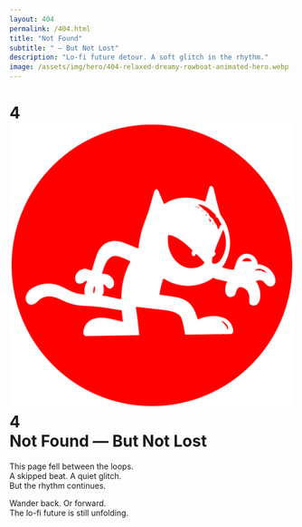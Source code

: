 ```yaml
---
layout: 404
permalink: /404.html
title: "Not Found"
subtitle: " — But Not Lost"
description: "Lo-fi future detour. A soft glitch in the rhythm."
image: /assets/img/hero/404-relaxed-dreamy-rowboat-animated-hero.webp
---
```


# 4<img src="/assets/img/logos/studiorich-logo.svg" alt="StudioRich icon" class="icon-sm" />4 <br> Not Found — But Not Lost

This page fell between the loops.  
A skipped beat. A quiet glitch.  
But the rhythm continues.

Wander back. Or forward.  
The lo-fi future is still unfolding.
